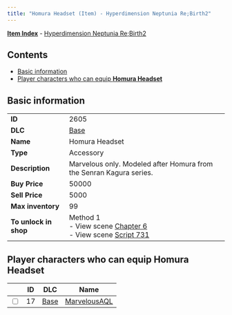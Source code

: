```yaml
---
title: "Homura Headset (Item) - Hyperdimension Neptunia Re;Birth2"
---
```


[**Item Index**](/neptunia/rb2/item/index.html) - [Hyperdimension Neptunia Re;Birth2](/neptunia/rb2)

## Contents

- [Basic information](#basic-information)
- [Player characters who can equip **Homura Headset**](#player-characters-who-can-equip-homura-headset)

## Basic information

|   |   |
| -- | -- |
| **ID** | 2605 |
| **DLC** | [Base](/neptunia/rb2/dlc/0-base.html) |
| **Name** | Homura Headset |
| **Type** | Accessory |
| **Description** | Marvelous only. Modeled after Homura from the Senran Kagura series. |
| **Buy Price** | 50000 |
| **Sell Price** | 5000 |
| **Max inventory** | 99 |
| **To unlock in shop** | Method 1<br />- View scene [Chapter 6](/neptunia/rb2/scene/0-401-chapter-6.html)<br />- View scene [Script 731](/neptunia/rb2/scene/0-731-script-731.html) |

## Player characters who can equip **Homura Headset**

|    | ID | DLC | Name |
| -- | -- | --- | ---- |
| <input type="checkbox" id="rb2-player-0-17" class="trackbox" /> | 17 | [Base](/neptunia/rb2/dlc/0-base.html) | [MarvelousAQL](/neptunia/rb2/player/0-17-marvelousaql.html) |